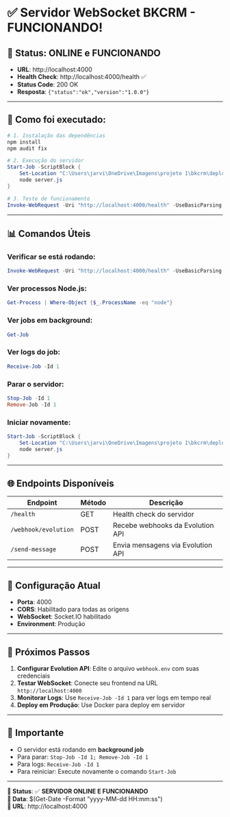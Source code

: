 # ✅ Servidor WebSocket BKCRM - FUNCIONANDO!

## 🎉 Status: **ONLINE e FUNCIONANDO**

- **URL**: http://localhost:4000
- **Health Check**: http://localhost:4000/health ✅
- **Status Code**: 200 OK
- **Resposta**: `{"status":"ok","version":"1.0.0"}`

---

## 🚀 Como foi executado:

```powershell
# 1. Instalação das dependências
npm install
npm audit fix

# 2. Execução do servidor
Start-Job -ScriptBlock { 
    Set-Location "C:\Users\jarvi\OneDrive\Imagens\projeto 1\bkcrm\deploy-webhook"
    node server.js 
}

# 3. Teste de funcionamento
Invoke-WebRequest -Uri "http://localhost:4000/health" -UseBasicParsing
```

---

## 📊 Comandos Úteis

### Verificar se está rodando:
```powershell
Invoke-WebRequest -Uri "http://localhost:4000/health" -UseBasicParsing
```

### Ver processos Node.js:
```powershell
Get-Process | Where-Object {$_.ProcessName -eq "node"}
```

### Ver jobs em background:
```powershell
Get-Job
```

### Ver logs do job:
```powershell
Receive-Job -Id 1
```

### Parar o servidor:
```powershell
Stop-Job -Id 1
Remove-Job -Id 1
```

### Iniciar novamente:
```powershell
Start-Job -ScriptBlock { 
    Set-Location "C:\Users\jarvi\OneDrive\Imagens\projeto 1\bkcrm\deploy-webhook"
    node server.js 
}
```

---

## 🌐 Endpoints Disponíveis

| Endpoint | Método | Descrição |
|----------|--------|-----------|
| `/health` | GET | Health check do servidor |
| `/webhook/evolution` | POST | Recebe webhooks da Evolution API |
| `/send-message` | POST | Envia mensagens via Evolution API |

---

## 🔧 Configuração Atual

- **Porta**: 4000
- **CORS**: Habilitado para todas as origens
- **WebSocket**: Socket.IO habilitado
- **Environment**: Produção

---

## 📝 Próximos Passos

1. **Configurar Evolution API**: Edite o arquivo `webhook.env` com suas credenciais
2. **Testar WebSocket**: Conecte seu frontend na URL `http://localhost:4000`
3. **Monitorar Logs**: Use `Receive-Job -Id 1` para ver logs em tempo real
4. **Deploy em Produção**: Use Docker para deploy em servidor

---

## 🚨 Importante

- O servidor está rodando em **background job**
- Para parar: `Stop-Job -Id 1; Remove-Job -Id 1`
- Para logs: `Receive-Job -Id 1`
- Para reiniciar: Execute novamente o comando `Start-Job`

---

**🎯 Status**: ✅ **SERVIDOR ONLINE E FUNCIONANDO**  
**📅 Data**: $(Get-Date -Format "yyyy-MM-dd HH:mm:ss")  
**🔗 URL**: http://localhost:4000 